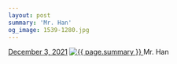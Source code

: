 ```yaml
---
layout: post
summary: 'Mr. Han'
og_image: 1539-1280.jpg
---
```


<p>
  <time>
    <a href="/1539">December 3, 2021</a>
  </time>
  <a href="/1539">
    <img src="{{ site.assets_url }}/1539-640.jpg" srcset="{{ site.assets_url }}/1539-320.jpg 320w, {{ site.assets_url }}/1539-640.jpg 640w, {{ site.assets_url }}/1539-960.jpg 960w, {{ site.assets_url }}/1539-1280.jpg 1280w" sizes="(min-width: 700px) 50vw, calc(100vw - 2rem)" alt="{{ page.summary }}" />
  </a>
  <span>Mr. Han</span>
</p>
